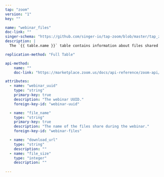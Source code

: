 ```yaml
---
tap: "zoom"
version: "1"
key: ""

name: "webinar_files"
doc-link: ""
singer-schema: "https://github.com/singer-io/tap-zoom/blob/master/tap_zoom/schemas/webinar_files.json"
description: |
  The `{{ table.name }}` table contains information about files shared in-meeting in your {{ integration.display_name }} account. {{ integration.display_name }} deletes these files 24 hours after completion of the webinar.

replication-method: "Full Table"

api-method:
    name: ""
    doc-link: "https://marketplace.zoom.us/docs/api-reference/zoom-api/webinars/listpastwebinarfiles"

attributes:
  - name: "webinar_uuid"
    type: "string"
    primary-key: true
    description: "The webinar UUID."
    foreign-key-id: "webinar-uuid"

  - name: "file_name"
    type: "string"
    primary-key: true
    description: "The name of the files share during the webinar."
    foreign-key-id: "webinar-files"

  - name: "download_url"
    type: "string"
    description: ""
  - name: "file_size"
    type: "integer"
    description: ""
  
---
```

